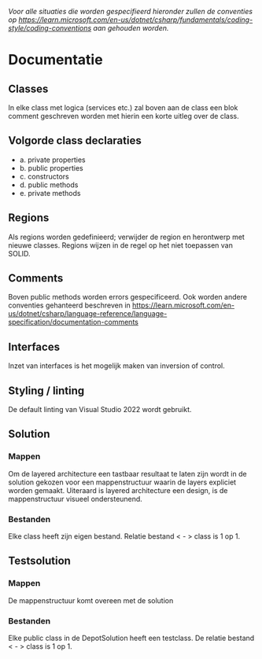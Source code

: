 _Voor alle situaties die worden gespecifieerd hieronder zullen de conventies op 
https://learn.microsoft.com/en-us/dotnet/csharp/fundamentals/coding-style/coding-conventions aan gehouden worden._

# Documentatie
## Classes
In elke class met logica (services etc.) zal boven aan de class een blok comment geschreven worden met hierin een korte uitleg
over de class.

## Volgorde class declaraties
* a. private properties
* b. public properties
* c. constructors
* d. public methods
* e. private methods
## Regions
Als regions worden gedefinieerd; verwijder de region en herontwerp met nieuwe classes.
Regions wijzen in de regel op het niet toepassen van SOLID.
## Comments
Boven public methods worden errors gespecificeerd.
Ook worden andere conventies gehanteerd beschreven in
https://learn.microsoft.com/en-us/dotnet/csharp/language-reference/language-specification/documentation-comments
## Interfaces
Inzet van interfaces is het mogelijk maken van inversion of control.
## Styling / linting
De default linting van Visual Studio 2022 wordt gebruikt.
## Solution
### Mappen
Om de layered architecture een tastbaar resultaat te laten zijn wordt in de solution gekozen voor een mappenstructuur waarin de layers expliciet worden gemaakt. Uiteraard is layered architecture een design, is de mappenstructuur visueel ondersteunend.
### Bestanden
Elke class heeft zijn eigen bestand. Relatie bestand < - > class is 1 op 1.

## Testsolution
### Mappen
De mappenstructuur komt overeen met de solution
### Bestanden
Elke public class in de DepotSolution heeft een testclass. De relatie bestand < - > class is 1 op 1.